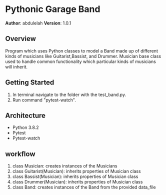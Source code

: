 # Pythonic Garage Band

**Author**: abdulelah
**Version**: 1.0.1

## Overview
Program which uses Python classes to model a Band made up of different kinds of musicians like Guitarist,Bassist, and Drummer. Musician base class used to handle common functionality which particular kinds of musicians will inherit.


## Getting Started
1. In terminal navigate to the folder with the test_band.py.
2. Run command "pytest-watch".


## Architecture
* Python 3.8.2
* Pytest
* Pytest-watch


## workflow
1. class Musician: creates instances of the Musicians
2. class Guitarist(Musician):  inherits properties of Musician class
3. class Bassist(Musician): inherits properties of Musician class
4. class Drummer(Musician): inherits properties of Musician class
5. class Band: creates instances of the Band from the provided data_file
